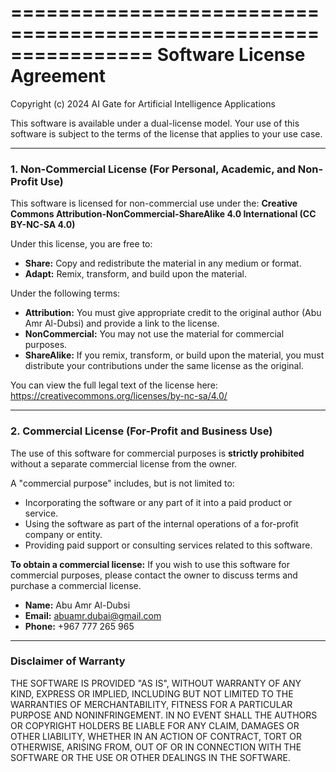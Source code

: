 ================================================================
            Software License Agreement
================================================================

Copyright (c) 2024 AI Gate for Artificial Intelligence Applications

This software is available under a dual-license model. Your use of this software is subject to the terms of the license that applies to your use case.

----------------------------------------------------------------

### 1. Non-Commercial License (For Personal, Academic, and Non-Profit Use)

This software is licensed for non-commercial use under the:
**Creative Commons Attribution-NonCommercial-ShareAlike 4.0 International (CC BY-NC-SA 4.0)**

Under this license, you are free to:
- **Share:** Copy and redistribute the material in any medium or format.
- **Adapt:** Remix, transform, and build upon the material.

Under the following terms:
- **Attribution:** You must give appropriate credit to the original author (Abu Amr Al-Dubsi) and provide a link to the license.
- **NonCommercial:** You may not use the material for commercial purposes.
- **ShareAlike:** If you remix, transform, or build upon the material, you must distribute your contributions under the same license as the original.

You can view the full legal text of the license here:
https://creativecommons.org/licenses/by-nc-sa/4.0/

----------------------------------------------------------------

### 2. Commercial License (For-Profit and Business Use)

The use of this software for commercial purposes is **strictly prohibited** without a separate commercial license from the owner.

A "commercial purpose" includes, but is not limited to:
- Incorporating the software or any part of it into a paid product or service.
- Using the software as part of the internal operations of a for-profit company or entity.
- Providing paid support or consulting services related to this software.

**To obtain a commercial license:**
If you wish to use this software for commercial purposes, please contact the owner to discuss terms and purchase a commercial license.

- **Name:** Abu Amr Al-Dubsi
- **Email:** abuamr.dubai@gmail.com
- **Phone:** +967 777 265 965

----------------------------------------------------------------

### Disclaimer of Warranty

THE SOFTWARE IS PROVIDED "AS IS", WITHOUT WARRANTY OF ANY KIND, EXPRESS OR IMPLIED, INCLUDING BUT NOT LIMITED TO THE WARRANTIES OF MERCHANTABILITY, FITNESS FOR A PARTICULAR PURPOSE AND NONINFRINGEMENT. IN NO EVENT SHALL THE AUTHORS OR COPYRIGHT HOLDERS BE LIABLE FOR ANY CLAIM, DAMAGES OR OTHER LIABILITY, WHETHER IN AN ACTION OF CONTRACT, TORT OR OTHERWISE, ARISING FROM, OUT OF OR IN CONNECTION WITH THE SOFTWARE OR THE USE OR OTHER DEALINGS IN THE SOFTWARE.
